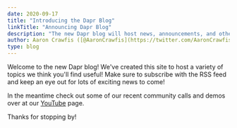 ```yaml
---
date: 2020-09-17
title: "Introducing the Dapr Blog"
linkTitle: "Announcing Dapr Blog"
description: "The new Dapr blog will host news, announcements, and other write-ups for the Dapr community."
author: Aaron Crawfis ([@AaronCrawfis](https://twitter.com/AaronCrawfis))
type: blog
---
```


Welcome to the new Dapr blog! We've created this site to host a variety of topics we think you'll find useful! Make sure to subscribe with the RSS feed and keep an eye out for lots of exciting news to come!

In the meantime check out some of our recent community calls and demos over at our [YouTube](https://www.youtube.com/channel/UCtpSQ9BLB_3EXdWAUQYwnRA) page.

Thanks for stopping by!
